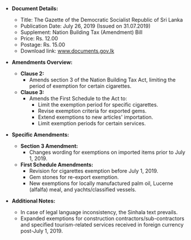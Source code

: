 - **Document Details:**
  - Title: The Gazette of the Democratic Socialist Republic of Sri Lanka
  - Publication Date: July 26, 2019 (Issued on 31.07.2019)
  - Supplement: Nation Building Tax (Amendment) Bill
  - Price: Rs. 12.00
  - Postage: Rs. 15.00
  - Download link: www.documents.gov.lk

- **Amendments Overview:**
  - **Clause 2:** 
    - Amends section 3 of the Nation Building Tax Act, limiting the period of exemption for certain cigarettes.
  - **Clause 3:** 
    - Amends the First Schedule to the Act to:
      - Limit the exemption period for specific cigarettes.
      - Revise exemption criteria for exported gems.
      - Extend exemptions to new articles' importation.
      - Limit exemption periods for certain services.

- **Specific Amendments:**
  - **Section 3 Amendment:**
    - Changes wording for exemptions on imported items prior to July 1, 2019.
  - **First Schedule Amendments:**
    - Revision for cigarettes exemption before July 1, 2019.
    - Gem stones for re-export exemption.
    - New exemptions for locally manufactured palm oil, Lucerne (alfalfa) meal, and yachts/classified vessels.

- **Additional Notes:**
  - In case of legal language inconsistency, the Sinhala text prevails.
  - Expanded exemptions for construction contractors/sub-contractors and specified tourism-related services received in foreign currency post-July 1, 2019.